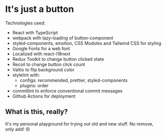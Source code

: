 # It's just a button

Technologies used:

- React with TypeScript
- webpack with lazy-loading of button-component
- styled-components, emotion, CSS Modules and Tailwind CSS for styling
- Google Fonts for a web font
- Localized with react-i18next
- Redux Toolkit to change button clicked state
- Recoil to change button click count
- Valtio to flip background color
- stylelint with:
  - configs: recommended, prettier, styled-components
  - plugins: order
- commitlint to enforce conventional commit messages
- Github Actions for deployment

## What is this, really?

It's my personal playground for trying out old and new stuff. No remove, only add! 😠
